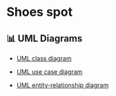 # Shoes spot

## 📊 UML Diagrams <a name="UML_Diagrams"></a>
- <p><a href="https://lucid.app/lucidchart/ffb92a4f-8324-42ae-ab14-12fc1291cdcf/edit?viewport_loc=94%2C248%2C1516%2C793%2C0_0&invitationId=inv_cd32cb2e-4cd8-498d-834c-7e242f813a2c">UML class diagram</a></p> 
- <p><a href="https://lucid.app/lucidchart/c0aa524e-ab57-4633-9375-03dff7e604a2/edit?viewport_loc=-351%2C186%2C2483%2C1299%2C0_0&invitationId=inv_d7af77e8-e6e4-4e79-9e82-fd3cf377cad2">UML use case diagram</a></p>
- <p><a href="https://lucid.app/lucidchart/690aee8a-3fc2-46a0-8282-b20b751dc34d/edit?viewport_loc=-429%2C-226%2C3069%2C1605%2C0_0&invitationId=inv_21362e00-0eec-4e31-bac6-a4e503b1a631">UML entity-relationship diagram</a></p> 

